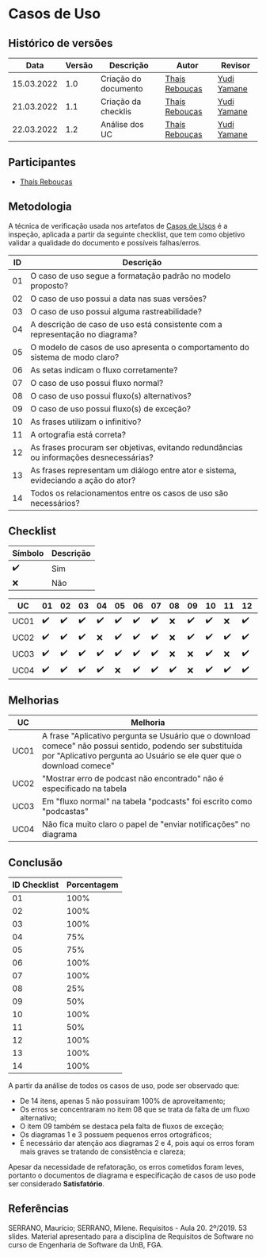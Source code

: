 # Casos de Uso

## Histórico de versões
| Data       | Versão | Descrição            | Autor                                         | Revisor                                     |
| ---------- | ------ | -------------------- | --------------------------------------------- | ------------------------------------------- |
| 15.03.2022 | 1.0    | Criação do documento | [Thaís Rebouças](https://github.com/Thais-ra) | [Yudi Yamane](https://github.com/yudi-azvd) |
| 21.03.2022 | 1.1    | Criação da checklis  | [Thaís Rebouças](https://github.com/Thais-ra) | [Yudi Yamane](https://github.com/yudi-azvd) |
| 22.03.2022 | 1.2    | Análise dos UC       | [Thaís Rebouças](https://github.com/Thais-ra) | [Yudi Yamane](https://github.com/yudi-azvd) |

## Participantes

- [Thaís Rebouças](https://github.com/Thais-ra)

## Metodologia

A técnica de verificação usada nos artefatos de [Casos de Usos](https://requisitos-de-software.github.io/2021.2-AntennaPod/modelagem/casosDeUso/) é a inspeção, aplicada a partir da seguinte checklist, que tem como objetivo validar a qualidade do documento e possíveis falhas/erros.

| ID  | Descrição                                                                              |
| --- | -------------------------------------------------------------------------------------- |
| 01  | O caso de uso segue a formatação padrão no modelo proposto?                            |
| 02  | O caso de uso possui a data nas suas versões?                                          |
| 03  | O caso de uso possui alguma rastreabilidade?                                           |
| 04  | A descrição de caso de uso está consistente com a representação no diagrama?           |
| 05  | O modelo de casos de uso apresenta o comportamento do sistema de modo claro?           |
| 06  | As setas indicam o fluxo corretamente?                                                 |
| 07  | O caso de uso possui fluxo normal?                                                     |
| 08  | O caso de uso possui fluxo(s) alternativos?                                            |
| 09  | O caso de uso possui fluxo(s) de exceção?                                              |
| 10  | As frases utilizam o infinitivo?                                                       |
| 11  | A ortografia está correta?                                                             |
| 12  | As frases procuram ser objetivas, evitando redundâncias ou informações desnecessárias? |
| 13  | As frases representam um diálogo entre ator e sistema, evideciando a ação do ator?     |
| 14  | Todos os relacionamentos entre os casos de uso são necessários?                        |


## Checklist

| Símbolo | Descrição |
| ------- | --------- |
| ✔️    | Sim       |
| ❌      | Não       |


| UC   | 01   | 02   | 03   | 04   | 05   | 06   | 07   | 08   | 09   | 10   | 11   | 12   | 13   | 14   |
| ---- | ---- | ---- | ---- | ---- | ---- | ---- | ---- | ---- | ---- | ---- | ---- | ---- | ---- | ---- |
| UC01 | ✔️ | ✔️ | ✔️ | ✔️ | ✔️ | ✔️ | ✔️ | ❌   | ✔️ | ✔️ | ❌   | ✔️ | ✔️ | ✔️ |
| UC02 | ✔️ | ✔️ | ✔️ | ❌   | ✔️ | ✔️ | ✔️ | ❌   | ✔️ | ✔️ | ✔️ | ✔️ | ✔️ | ✔️ |
| UC03 | ✔️ | ✔️ | ✔️ | ✔️ | ✔️ | ✔️ | ✔️ | ❌   | ❌   | ✔️ | ❌   | ✔️ | ✔️ | ✔️ |
| UC04 | ✔️ | ✔️ | ✔️ | ✔️ | ❌   | ✔️ | ✔️ | ✔️ | ❌   | ✔️ | ✔️ | ✔️ | ✔️ | ✔️ |


## Melhorias

| UC   | Melhoria                                                                                                                                                                          |
| ---- | --------------------------------------------------------------------------------------------------------------------------------------------------------------------------------- |
| UC01 | A frase "Aplicativo pergunta se Usuário que o download comece" não possui sentido, podendo ser substituída por "Aplicativo pergunta ao Usuário se ele quer que o download comece" |
| UC02 | "Mostrar erro de podcast não encontrado" não é especificado na tabela                                                                                                             |
| UC03 | Em "fluxo normal" na tabela "podcasts" foi escrito como "podcastas"                                                                                                               |
| UC04 | Não fica muito claro o papel de "enviar notificações" no diagrama                                                                                                                 |


## Conclusão

| ID Checklist | Porcentagem |
| ------------ | ----------- |
| 01           | 100%        |
| 02           | 100%        |
| 03           | 100%        |
| 04           | 75%         |
| 05           | 75%         |
| 06           | 100%        |
| 07           | 100%        |
| 08           | 25%         |
| 09           | 50%         |
| 10           | 100%        |
| 11           | 50%         |
| 12           | 100%        |
| 13           | 100%        |
| 14           | 100%        |


A partir da análise de todos os casos de uso, pode ser observado que: 

- De 14 itens, apenas 5 não possuíram 100% de aproveitamento;
- Os erros se concentraram no item 08 que se trata da falta de um fluxo alternativo;
- O item 09 também se destaca pela falta de fluxos de exceção;
- Os diagramas 1 e 3 possuem pequenos erros ortográficos;
- É necessário dar atenção aos diagramas 2 e 4, pois aqui os erros foram mais graves se tratando de consistência e clareza;

Apesar da necessidade de refatoração, os erros cometidos foram leves, portanto o documentos de diagrama e especificação de casos de uso pode ser considerado **Satisfatório**.


## Referências

SERRANO, Maurício; SERRANO, Milene. Requisitos - Aula 20. 2º/2019. 53 slides. Material apresentado para a disciplina de Requisitos de Software no curso de Engenharia de Software da UnB, FGA.

